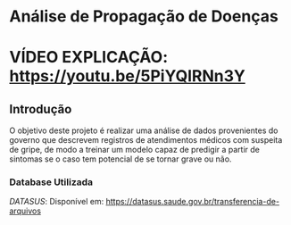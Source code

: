 # Análise de Propagação de Doenças

# VÍDEO EXPLICAÇÃO: https://youtu.be/5PiYQlRNn3Y
## Introdução
O objetivo deste projeto é realizar uma análise de dados provenientes do governo que descrevem registros de atendimentos médicos com suspeita de gripe, de modo a treinar um modelo capaz de predigir a partir de sintomas se o caso tem potencial de se tornar grave ou não.

### Database Utilizada
*DATASUS*: Disponível em: https://datasus.saude.gov.br/transferencia-de-arquivos
